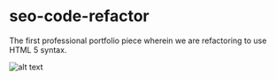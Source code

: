 # seo-code-refactor
The first professional portfolio piece wherein we are refactoring to use HTML 5 syntax.

![alt text](https://j-goldrath.github.io/seo-code-refactor/assets/images/seo-refactor-screen-scapture-1.jpg)

